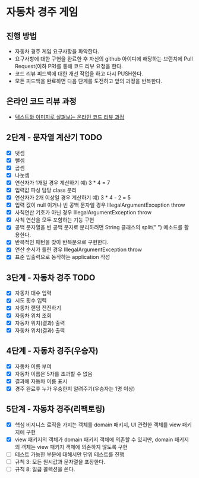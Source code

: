 # 자동차 경주 게임
## 진행 방법
* 자동차 경주 게임 요구사항을 파악한다.
* 요구사항에 대한 구현을 완료한 후 자신의 github 아이디에 해당하는 브랜치에 Pull Request(이하 PR)를 통해 코드 리뷰 요청을 한다.
* 코드 리뷰 피드백에 대한 개선 작업을 하고 다시 PUSH한다.
* 모든 피드백을 완료하면 다음 단계를 도전하고 앞의 과정을 반복한다.

## 온라인 코드 리뷰 과정
* [텍스트와 이미지로 살펴보는 온라인 코드 리뷰 과정](https://github.com/next-step/nextstep-docs/tree/master/codereview)

## 2단계 - 문자열 계산기 TODO

- [x] 덧셈
- [x] 뺄셈
- [x] 곱셈
- [x] 나눗셈
- [x] 연산자가 1개일 경우 계산하기 예) 3 * 4 = 7
- [x] 입력값 파싱 담당 class 분리
- [x] 연산자가 2개 이상일 경우 계산하기 예) 3 * 4 - 2 = 5
- [x] 입력 값이 null 이거나 빈 공백 문자일 경우 IllegalArgumentException throw
- [x] 사칙연산 기호가 아닌 경우 IllegalArgumentException throw
- [x] 사칙 연산을 모두 포함하는 기능 구현
- [x] 공백 문자열을 빈 공백 문자로 분리하려면 String 클래스의 split(" ") 메소드를 활용한다.
- [x] 반복적인 패턴을 찾아 반복문으로 구현한다.
- [x] 연산 순서가 틀린 경우 IllegalArgumentException throw
- [x] 표준 입출력으로 동작하는 application 작성

## 3단계 - 자동차 경주 TODO

- [x] 자동차 대수 입력
- [x] 시도 횟수 입력
- [x] 자동차 랜덤 전진하기
- [x] 자동차 위치 조회
- [x] 자동차 위치(결과) 출력
- [x] 자동차 위치(결과) 출력

## 4단계 - 자동차 경주(우승자)

- [x] 자동차 이름 부여
- [x] 자동차 이름은 5자를 초과할 수 없음
- [x] 결과에 자동차 이름 표시
- [x] 경주 완료후 누가 우숭한지 알려주기(우승자는 1명 이상)

## 5단계 - 자동차 경주(리팩토링)

- [x] 핵심 비지니스 로직을 가지는 객체를 domain 패키지, UI 관련한 객체를 view 패키지에 구현
- [x] view 패키지의 객체가 domain 패키지 객체에 의존할 수 있지만, domain 패키지의 객체는 view 패키지 객체에 의존하지 않도록 구현
- [ ] 테스트 가능한 부분에 대해서만 단위 테스트를 진행
- [ ] 규칙 3: 모든 원시값과 문자열을 포장한다.
- [ ] 규칙 8: 일급 콜렉션을 쓴다.
